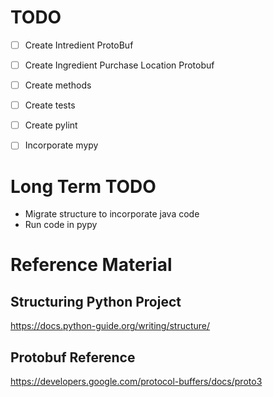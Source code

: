 # TODO
- [ ] Create Intredient ProtoBuf
- [ ] Create Ingredient Purchase Location Protobuf
- [ ] Create methods
- [ ] Create tests
- [ ] Create pylint
- [ ] Incorporate mypy


# Long Term TODO
- Migrate structure to incorporate java code
- Run code in pypy




# Reference Material

## Structuring Python Project
https://docs.python-guide.org/writing/structure/


## Protobuf Reference
https://developers.google.com/protocol-buffers/docs/proto3